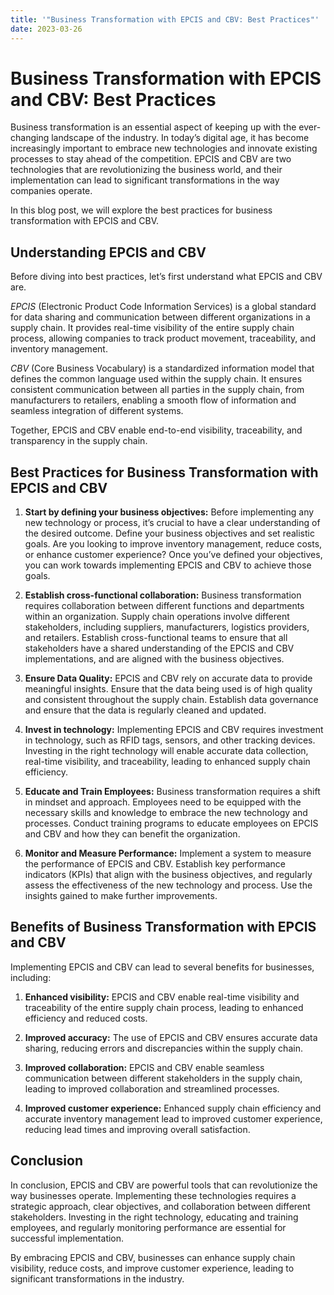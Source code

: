 ```yaml
---
title: '"Business Transformation with EPCIS and CBV: Best Practices"'
date: 2023-03-26
---
```


# Business Transformation with EPCIS and CBV: Best Practices

Business transformation is an essential aspect of keeping up with the ever-changing landscape of the industry. In today’s digital age, it has become increasingly important to embrace new technologies and innovate existing processes to stay ahead of the competition. EPCIS and CBV are two technologies that are revolutionizing the business world, and their implementation can lead to significant transformations in the way companies operate.

In this blog post, we will explore the best practices for business transformation with EPCIS and CBV.

## Understanding EPCIS and CBV

Before diving into best practices, let’s first understand what EPCIS and CBV are.

*EPCIS* (Electronic Product Code Information Services) is a global standard for data sharing and communication between different organizations in a supply chain. It provides real-time visibility of the entire supply chain process, allowing companies to track product movement, traceability, and inventory management.

*CBV* (Core Business Vocabulary) is a standardized information model that defines the common language used within the supply chain. It ensures consistent communication between all parties in the supply chain, from manufacturers to retailers, enabling a smooth flow of information and seamless integration of different systems.

Together, EPCIS and CBV enable end-to-end visibility, traceability, and transparency in the supply chain.

## Best Practices for Business Transformation with EPCIS and CBV

1. **Start by defining your business objectives:** Before implementing any new technology or process, it’s crucial to have a clear understanding of the desired outcome. Define your business objectives and set realistic goals. Are you looking to improve inventory management, reduce costs, or enhance customer experience? Once you’ve defined your objectives, you can work towards implementing EPCIS and CBV to achieve those goals.

2. **Establish cross-functional collaboration:** Business transformation requires collaboration between different functions and departments within an organization. Supply chain operations involve different stakeholders, including suppliers, manufacturers, logistics providers, and retailers. Establish cross-functional teams to ensure that all stakeholders have a shared understanding of the EPCIS and CBV implementations, and are aligned with the business objectives.

3. **Ensure Data Quality:** EPCIS and CBV rely on accurate data to provide meaningful insights. Ensure that the data being used is of high quality and consistent throughout the supply chain. Establish data governance and ensure that the data is regularly cleaned and updated.

4. **Invest in technology:** Implementing EPCIS and CBV requires investment in technology, such as RFID tags, sensors, and other tracking devices. Investing in the right technology will enable accurate data collection, real-time visibility, and traceability, leading to enhanced supply chain efficiency.

5. **Educate and Train Employees:** Business transformation requires a shift in mindset and approach. Employees need to be equipped with the necessary skills and knowledge to embrace the new technology and processes. Conduct training programs to educate employees on EPCIS and CBV and how they can benefit the organization.

6. **Monitor and Measure Performance:** Implement a system to measure the performance of EPCIS and CBV. Establish key performance indicators (KPIs) that align with the business objectives, and regularly assess the effectiveness of the new technology and process. Use the insights gained to make further improvements.

## Benefits of Business Transformation with EPCIS and CBV

Implementing EPCIS and CBV can lead to several benefits for businesses, including:

1. **Enhanced visibility:** EPCIS and CBV enable real-time visibility and traceability of the entire supply chain process, leading to enhanced efficiency and reduced costs.

2. **Improved accuracy:** The use of EPCIS and CBV ensures accurate data sharing, reducing errors and discrepancies within the supply chain.

3. **Improved collaboration:** EPCIS and CBV enable seamless communication between different stakeholders in the supply chain, leading to improved collaboration and streamlined processes.

4. **Improved customer experience:** Enhanced supply chain efficiency and accurate inventory management lead to improved customer experience, reducing lead times and improving overall satisfaction.

## Conclusion

In conclusion, EPCIS and CBV are powerful tools that can revolutionize the way businesses operate. Implementing these technologies requires a strategic approach, clear objectives, and collaboration between different stakeholders. Investing in the right technology, educating and training employees, and regularly monitoring performance are essential for successful implementation.

By embracing EPCIS and CBV, businesses can enhance supply chain visibility, reduce costs, and improve customer experience, leading to significant transformations in the industry.

